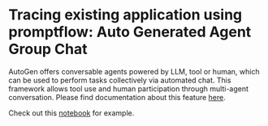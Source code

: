 # Tracing existing application using promptflow: Auto Generated Agent Group Chat

AutoGen offers conversable agents powered by LLM, tool or human, which can be used to perform tasks collectively via automated chat. This framework allows tool use and human participation through multi-agent conversation.
Please find documentation about this feature [here](https://microsoft.github.io/autogen/docs/Use-Cases/agent_chat).

Check out this [notebook](./agentchat_groupchat.ipynb) for example.